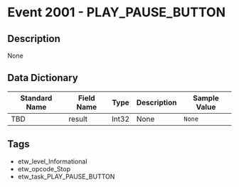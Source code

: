# Event 2001 - PLAY_PAUSE_BUTTON

## Description
None

## Data Dictionary
|Standard Name|Field Name|Type|Description|Sample Value|
|---|---|---|---|---|
|TBD|result|Int32|None|`None`|

## Tags
* etw_level_Informational
* etw_opcode_Stop
* etw_task_PLAY_PAUSE_BUTTON